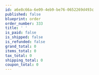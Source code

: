 ```yaml
---
id: a6e8c66a-6e09-4eb9-be76-0652269d493c
published: false
blueprint: order
order_number: 333
title: ' '
is_paid: false
is_shipped: false
is_refunded: false
grand_total: 0
items_total: 0
tax_total: 0
shipping_total: 0
coupon_total: 0
---
```

